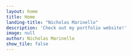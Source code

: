 ```yaml
---
layout: home
title: Home
landing-title: "Nicholas Marinello"
description: 'Check out my portfolio website!'
image: null
author: Nicholas Marinello
show_tile: false
---
```


